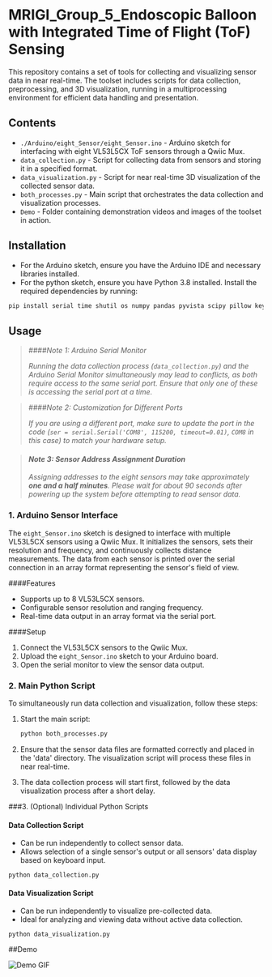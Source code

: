 # MRIGI_Group_5_Endoscopic Balloon with Integrated Time of Flight (ToF) Sensing

This repository contains a set of tools for collecting and visualizing sensor data in near real-time. The toolset includes scripts for data collection, preprocessing, and 3D visualization, running in a multiprocessing environment for efficient data handling and presentation.

## Contents

- `./Arduino/eight_Sensor/eight_Sensor.ino` - Arduino sketch for interfacing with eight VL53L5CX ToF sensors through a Qwiic Mux.
- `data_collection.py` - Script for collecting data from sensors and storing it in a specified format.
- `data_visualization.py` - Script for near real-time 3D visualization of the collected sensor data.
- `both_processes.py` - Main script that orchestrates the data collection and visualization processes.
- `Demo` - Folder containing demonstration videos and images of the toolset in action.

## Installation

- For the Arduino sketch, ensure you have the Arduino IDE and necessary libraries installed.
- For the python sketch, ensure you have Python 3.8 installed. Install the required dependencies by running:

```bash
pip install serial time shutil os numpy pandas pyvista scipy pillow keyboard multiprocessing
```

## Usage

> ####*Note 1: Arduino Serial Monitor*
>
> *Running the data collection process (`data_collection.py`) and the Arduino Serial Monitor simultaneously may lead to conflicts, as both require access to the same serial port. Ensure that only one of these is accessing the serial port at a time.*

> ####*Note 2: Customization for Different Ports*
>
> *If you are using a different port, make sure to update the port in the code (`ser = serial.Serial('COM8', 115200, timeout=0.01)`, `COM8` in this case) to match your hardware setup.*

> #### *Note 3: Sensor Address Assignment Duration*
>
> *Assigning addresses to the eight sensors may take approximately **one and a half minutes**. Please wait for about 90 seconds after powering up the system before attempting to read sensor data.*

### 1. Arduino Sensor Interface

The `eight_Sensor.ino` sketch is designed to interface with multiple VL53L5CX sensors using a Qwiic Mux. It initializes the sensors, sets their resolution and frequency, and continuously collects distance measurements. The data from each sensor is printed over the serial connection in an array format representing the sensor's field of view.

####Features

- Supports up to 8 VL53L5CX sensors.
- Configurable sensor resolution and ranging frequency.
- Real-time data output in an array format via the serial port.

####Setup

1. Connect the VL53L5CX sensors to the Qwiic Mux.
2. Upload the `eight_Sensor.ino` sketch to your Arduino board.
3. Open the serial monitor to view the sensor data output.

### 2. Main Python Script

To simultaneously run data collection and visualization, follow these steps:

1. Start the main script:

    ```bash
    python both_processes.py
    ```

2. Ensure that the sensor data files are formatted correctly and placed in the 'data' directory. The visualization script will process these files in near real-time.

3. The data collection process will start first, followed by the data visualization process after a short delay.


###3. (Optional) Individual Python Scripts

#### Data Collection Script

- Can be run independently to collect sensor data.
- Allows selection of a single sensor's output or all sensors' data display based on keyboard input.

```
python data_collection.py
```

#### Data Visualization Script

- Can be run independently to visualize pre-collected data.
- Ideal for analyzing and viewing data without active data collection.

```
python data_visualization.py
```
##Demo

![Demo GIF](https://github.com/Eins51/MRIGI_Group_5/blob/master/Demo/Demo%20-%20Pressing%20Effect.gif?raw=true)